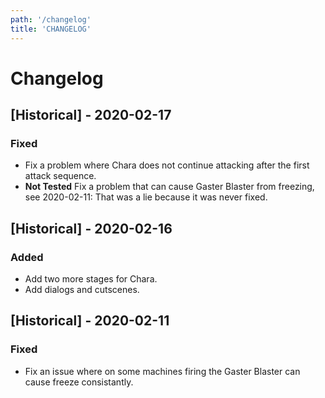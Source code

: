 ```yaml
---
path: '/changelog'
title: 'CHANGELOG'
---
```


# Changelog

## [Historical] - 2020-02-17

### Fixed

- Fix a problem where Chara does not continue attacking after the first attack sequence.
- **Not Tested** Fix a problem that can cause Gaster Blaster from freezing, see 2020-02-11: That was a lie because it was never fixed.

## [Historical] - 2020-02-16

### Added

- Add two more stages for Chara.
- Add dialogs and cutscenes.

## [Historical] - 2020-02-11

### Fixed

- Fix an issue where on some machines firing the Gaster Blaster can cause freeze consistantly.
